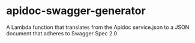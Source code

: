 # apidoc-swagger-generator

A Lambda function that translates from the Apidoc service.json to a JSON document that adheres to Swagger Spec 2.0
